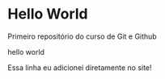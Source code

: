 # Hello World
 Primeiro repositório do curso de Git e Github

hello world

Essa linha eu adicionei diretamente no site!
